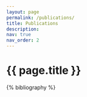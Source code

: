 ```yaml
---
layout: page
permalink: /publications/
title: Publications
description:
nav: true
nav_order: 2
---
```


<!-- _pages/publications.md -->
<div class="publications">

<h1>{{ page.title }}</h1>

{% bibliography %}

</div>

